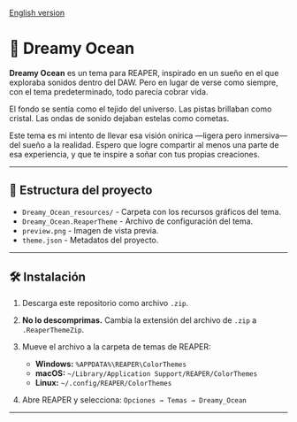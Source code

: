 <!-- language: es -->

[English version](README.en.md)

# 🌌 Dreamy Ocean

**Dreamy Ocean** es un tema para REAPER, inspirado en un sueño en el que exploraba sonidos dentro del DAW.
Pero en lugar de verse como siempre, con el tema predeterminado, todo parecía cobrar vida.

El fondo se sentía como el tejido del universo.
Las pistas brillaban como cristal.
Las ondas de sonido dejaban estelas como cometas.

Este tema es mi intento de llevar esa visión onírica —ligera pero inmersiva— del sueño a la realidad.
Espero que logre compartir al menos una parte de esa experiencia, y que te inspire a soñar con tus propias creaciones.

---

## 📁 Estructura del proyecto

- `Dreamy_Ocean_resources/` - Carpeta con los recursos gráficos del tema.
- `Dreamy_Ocean.ReaperTheme` - Archivo de configuración del tema.
- `preview.png` - Imagen de vista previa.
- `theme.json` - Metadatos del proyecto.

---

## 🛠 Instalación

1. Descarga este repositorio como archivo `.zip`.
2. **No lo descomprimas.** Cambia la extensión del archivo de `.zip` a `.ReaperThemeZip`.
3. Mueve el archivo a la carpeta de temas de REAPER:

    - **Windows:** `%APPDATA%\REAPER\ColorThemes`
    - **macOS:** `~/Library/Application Support/REAPER/ColorThemes`
    - **Linux:** `~/.config/REAPER/ColorThemes`

4. Abre REAPER y selecciona:
   `Opciones → Temas → Dreamy_Ocean`

---

